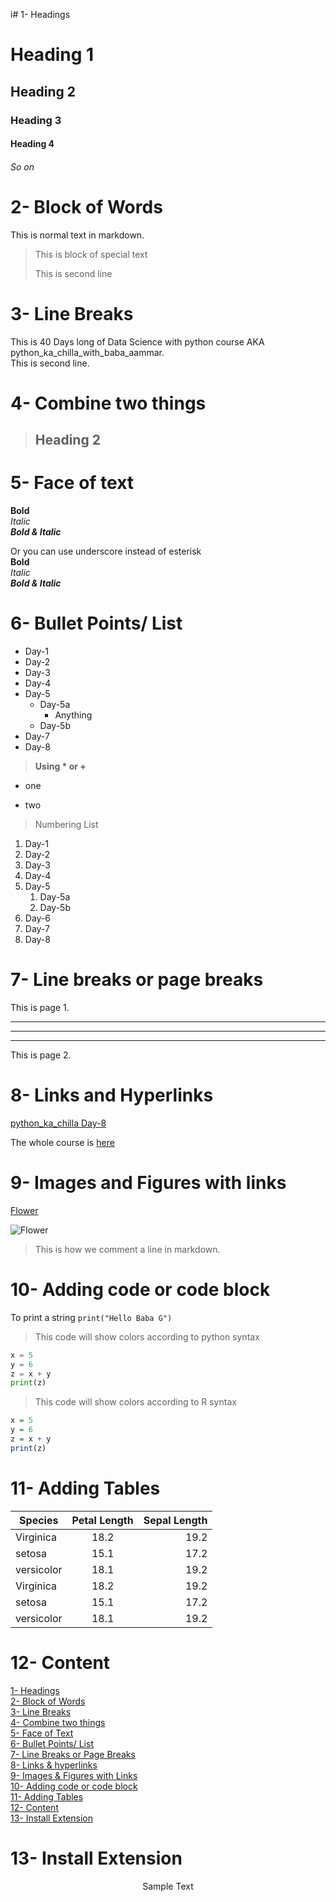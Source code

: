 i# 1- Headings

# Heading 1
## Heading 2
### Heading 3
#### Heading 4
###### So on

# 2- Block of Words

This is normal text in markdown.

>This is block of special text
>
>This is second line

# 3- Line Breaks

This is 40 Days long of Data Science with python course AKA python_ka_chilla_with_baba_aammar.\
This is second line.

# 4- Combine two things

> ## Heading 2

# 5- Face of text

**Bold**\
*Italic*\
***Bold & Italic***

Or you can use underscore instead of esterisk\
__Bold__\
_Italic_\
___Bold & Italic___

# 6- Bullet Points/ List

- Day-1
- Day-2
- Day-3
- Day-4
- Day-5
    - Day-5a
        - Anything
    - Day-5b
- Day-7
- Day-8

>__Using * or +__
* one
+ two

> Numbering List

1. Day-1
2. Day-2
3. Day-3
4. Day-4
5. Day-5
    1. Day-5a
    2. Day-5b
6. Day-6
7. Day-7
8. Day-8

# 7- Line breaks or page breaks

This is page 1.

---
***
___
This is page 2.

# 8- Links and Hyperlinks

[python_ka_chilla Day-8](https://www.youtube.com/watch?v=qJqAXjz-Rh4&ab_channel=Codanics)


[Codanics]: https://www.youtube.com/watch?v=qJqAXjz-Rh4&ab_channel=Codanics

The whole course is [here][Codanics] 

# 9- Images and Figures with links

[Flower](https://images.pexels.com/photos/60597/dahlia-red-blossom-bloom-60597.jpeg?cs=srgb&dl=pexels-pixabay-60597.jpg&fm=jpg)


![Flower](https://images.pexels.com/photos/60597/dahlia-red-blossom-bloom-60597.jpeg?cs=srgb&dl=pexels-pixabay-60597.jpg&fm=jpg)


> This is how we comment a line in markdown.
<!-- Comment -->

# 10- Adding code or code block

To print a string `print("Hello Baba G")`

> This code will show colors according to python syntax
```python
x = 5
y = 6
z = x + y
print(z)
```

> This code will show colors according to R syntax
```R
x = 5
y = 6
z = x + y
print(z)
```
# 11- Adding Tables

| Species | Petal Length | Sepal Length |
| ------- | :----------: | -----------: |
| Virginica | 18.2 | 19.2|
| setosa | 15.1 | 17.2|
| versicolor | 18.1 | 19.2|
| Virginica | 18.2 | 19.2|
| setosa | 15.1 | 17.2|
| versicolor | 18.1 | 19.2|

# 12- Content

[1- Headings](#1--headings)\
[2- Block of Words](#2--block-of-words)\
[3- Line Breaks](#3--line-breaks)\
[4- Combine two things](#4--combine-two-things)\
[5- Face of Text](#5--face-of-text)\
[6- Bullet Points/ List](#6--bullet-points-list)\
[7- Line Breaks or Page Breaks](#7--line-breaks-or-page-breaks)\
[8- Links & hyperlinks](#8--links-and-hyperlinks)\
[9- Images & Figures with Links](#9--images-and-figures-with-links)\
[10- Adding code or code block](#10--adding-code-or-code-block)\
[11- Adding Tables](#11--adding-tables)\
[12- Content](#12--content)\
[13- Install Extension](#13--install-extension)


# 13- Install Extension

<center>Sample Text</center>
